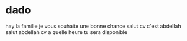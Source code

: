 # dado
hay la famille je vous souhaite une bonne chance 
salut cv c'est abdellah 
salut abdellah cv a quelle heure tu sera disponible 
